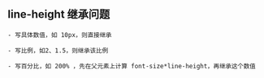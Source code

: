 ## line-height 继承问题

    - 写具体数值，如 10px，则直接继承

    - 写比例，如2、1.5，则继承该比例

    - 写百分比，如 200% ，先在父元素上计算 font-size*line-height，再继承这个数值